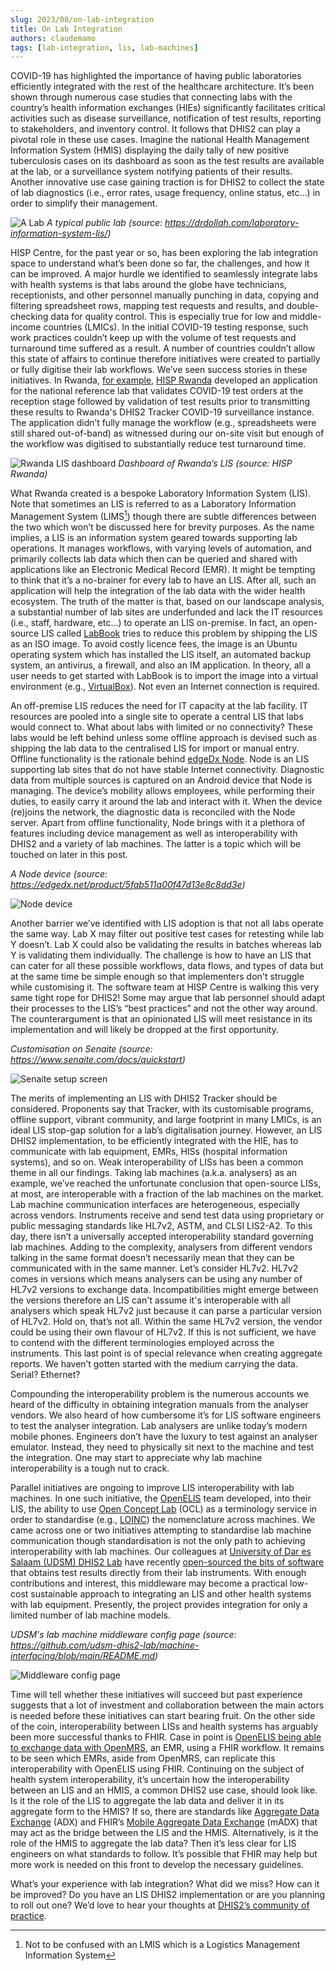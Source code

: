 ```yaml
---
slug: 2023/08/on-lab-integration
title: On Lab Integration
authors: claudemamo
tags: [lab-integration, lis, lab-machines]
---
```


COVID-19 has highlighted the importance of having public laboratories efficiently integrated with the rest of the healthcare architecture. It’s been shown through numerous case studies that connecting labs with the country’s health information exchanges (HIEs) significantly facilitates critical activities such as disease surveillance, notification of test results, reporting to stakeholders, and inventory control. It follows that DHIS2 can play a pivotal role in these use cases. Imagine the national Health Management Information System (HMIS) displaying the daily tally of new positive tuberculosis cases on its dashboard as soon as the test results are available at the lab, or a surveillance system notifying patients of their results. Another innovative use case gaining traction is for DHIS2 to collect the state of lab diagnostics (i.e., error rates, usage frequency, online status, etc…) in order to simplify their management.
<!-- truncate -->
![A Lab](./lab-flow1.png)
_A typical public lab (source: https://drdollah.com/laboratory-information-system-lis/)_

HISP Centre, for the past year or so, has been exploring the lab integration space to understand what’s been done so far, the challenges, and how it can be improved. A major hurdle we identified to seamlessly integrate labs with health systems is that labs around the globe have technicians, receptionists, and other personnel manually punching in data, copying and filtering spreadsheet rows, mapping test requests and results, and double-checking data for quality control. This is especially true for low and middle-income countries (LMICs). In the initial COVID-19 testing response, such work practices couldn’t keep up with the volume of test requests and turnaround time suffered as a result. A number of countries couldn’t allow this state of affairs to continue therefore initiatives were created to partially or fully digitise their lab workflows. We’ve seen success stories in these initiatives. In Rwanda, [for example](https://dhis2.org/rwanda-covid-lab-integration/), [HISP Rwanda](https://hisprwanda.org/) developed an application for the national reference lab that validates COVID-19 test orders at the reception stage followed by validation of test results prior to transmitting these results to Rwanda's DHIS2 Tracker COVID-19 surveillance instance. The application didn’t fully manage the workflow (e.g., spreadsheets were still shared out-of-band) as witnessed during our on-site visit but enough of the workflow was digitised to substantially reduce test turnaround time.

![Rwanda LIS dashboard](./rwanda-lis-dashboard.png)
_Dashboard of Rwanda’s LIS (source: HISP Rwanda)_

What Rwanda created is a bespoke Laboratory Information System (LIS). Note that sometimes an LIS is referred to as a Laboratory Information Management System (LIMS[^1]) though there are subtle differences between the two which won’t be discussed here for brevity purposes. As the name implies, a LIS is an information system geared towards supporting lab operations. It manages workflows, with varying levels of automation, and primarily collects lab data which then can be queried and shared with applications like an Electronic Medical Record (EMR). It might be tempting to think that it’s a no-brainer for every lab to have an LIS. After all, such an application will help the integration of the lab data with the wider health ecosystem. The truth of the matter is that, based on our landscape analysis, a substantial number of  lab sites are underfunded and lack the IT resources (i.e., staff, hardware, etc…) to operate an LIS on-premise. In fact, an open-source LIS called [LabBook](https://www.lab-book.org/en/) tries to reduce this problem by shipping the LIS as an ISO image. To avoid costly licence fees, the image is an Ubuntu operating system which has installed the LIS itself, an automated backup system, an antivirus, a firewall, and also an IM application. In theory, all a user needs to get started with LabBook is to import the image into a virtual environment (e.g., [VirtualBox](https://www.virtualbox.org/)). Not even an Internet connection is required.

An off-premise LIS reduces the need for IT capacity at the lab facility. IT resources are pooled into a single site to operate a central LIS that labs would connect to. What about labs with limited or no connectivity? These labs would be left behind unless some offline approach is devised such as shipping the lab data to the centralised LIS for import or manual entry. Offline functionality is the rationale behind [edgeDx Node](https://edgedx.net/). Node is an LIS supporting lab sites that do not have stable Internet connectivity. Diagnostic data from multiple sources is captured on an Android device that Node is managing. The device’s mobility allows employees, while performing their duties, to easily carry it around the lab and interact with it. When the device (re)joins the network, the diagnostic data is reconciled with the Node server. Apart from offline functionality, Node brings with it a plethora of features including device management as well as interoperability with DHIS2 and a variety of lab machines. The latter is a topic which will be touched on later in this post.

_A Node device (source: https://edgedx.net/product/5fab511a00f47d13e8c8dd3e)_

![Node device](./node-device.png)

Another barrier we’ve identified with LIS adoption is that not all labs operate the same way. Lab X may filter out positive test cases for retesting while lab Y doesn’t. Lab X could also be validating the results in batches whereas lab Y is validating them individually. The challenge is how to have an LIS that can cater for all these possible workflows, data flows, and types of data but at the same time be simple enough so that implementers don't struggle while customising it.
The software team at HISP Centre is walking this very same tight rope for DHIS2! Some may argue that lab personnel should adapt their processes to the LIS’s “best practices” and not the other way around. The counterargument is that an opinionated LIS will meet resistance in its implementation and will likely be dropped at the first opportunity.

_Customisation on Senaite (source: https://www.senaite.com/docs/quickstart)_

![Senaite setup screen](./senaite-setup-screen.png)

The merits of implementing an LIS with DHIS2 Tracker should be considered. Proponents say that Tracker, with its customisable programs, offline support, vibrant community, and large footprint in many LMICs, is an ideal LIS stop-gap solution for a lab’s digitalisation journey. However, an LIS DHIS2 implementation, to be efficiently integrated with the HIE, has to communicate with lab equipment, EMRs, HISs (hospital information systems), and so on. Weak interoperability of LISs has been a common theme in all our findings. Taking lab machines (a.k.a. analysers) as an example, we’ve reached the unfortunate conclusion that open-source LISs, at most, are interoperable with a fraction of the lab machines on the market. Lab machine communication interfaces are heterogeneous, especially across vendors. Instruments receive and send test data using proprietary or public messaging standards like HL7v2, ASTM, and CLSI LIS2-A2. To this day, there isn’t a universally accepted interoperability standard governing lab machines. Adding to the complexity, analysers from different vendors talking in the same format doesn’t necessarily mean that they can be communicated with in the same manner. Let’s consider HL7v2. HL7v2 comes in versions which means analysers can be using any number of HL7v2 versions to exchange data. Incompatibilities might emerge between the versions therefore an LIS can't assume it's interoperable with all analysers which speak HL7v2 just because it can parse a particular version of HL7v2. Hold on, that’s not all. Within the same HL7v2 version, the vendor could be using their own flavour of HL7v2. If this is not sufficient, we have to contend with the different terminologies employed across the instruments. This last point is of special relevance when creating aggregate reports. We haven’t gotten started with the medium carrying the data. Serial? Ethernet?

Compounding the interoperability problem is the numerous accounts we heard of the difficulty in obtaining integration manuals from the analyser vendors. We also heard of how cumbersome it’s for LIS software engineers to test the analyser integration. Lab analysers are unlike today’s modern mobile phones. Engineers don’t have the luxury to test against an analyser emulator. Instead, they need to physically sit next to the machine and test the integration. One may start to appreciate why lab machine interoperability is a tough nut to crack.

Parallel initiatives are ongoing to improve LIS interoperability with lab machines. In one such initiative, the [OpenELIS](https://openelis-global.org/) team developed, into their LIS, the ability to use [Open Concept Lab](https://openconceptlab.org/) (OCL) as a terminology service in order to standardise (e.g., [LOINC](https://openconceptlab.org/)) the nomenclature across machines. We came across one or two initiatives attempting to standardise lab machine communication though standardisation is not the only path to achieving interoperability with lab machines. Our colleagues at [University of Dar es Salaam (UDSM) DHIS2 Lab](https://dhis2.udsm.ac.tz) have recently [open-sourced the bits of software](https://github.com/udsm-dhis2-lab/machine-interfacing) that obtains test results directly from their lab instruments. With enough contributions and interest, this middleware may become a practical low-cost sustainable approach to integrating an LIS and other health systems with lab equipment. Presently, the project provides integration for only a limited number of lab machine models.

_UDSM's lab machine middleware config page (source: https://github.com/udsm-dhis2-lab/machine-interfacing/blob/main/README.md)_

![Middleware config page](./machine.png)

Time will tell whether these initiatives will succeed but past experience suggests that a lot of investment and collaboration between the main actors is needed before these initiatives can start bearing fruit. On the other side of the coin, interoperability between LISs and health systems has arguably been more successful thanks to FHIR. Case in point is [OpenELIS being able to exchange data with OpenMRS](https://digitalsquare.org/blog/2020/6/24/fhir-based-interoperability-solution-for-openelis-and-openmrs), an EMR, using a FHIR workflow. It remains to be seen which EMRs, aside from OpenMRS, can replicate this interoperability with OpenELIS using FHIR. Continuing on the subject of health system interoperability, it’s uncertain how the interoperability between an LIS and an HMIS, a common DHIS2 use case, should look like. Is it the role of the LIS to aggregate the lab data and deliver it in its aggregate form to the HMIS? If so, there are standards like [Aggregate Data Exchange](https://wiki.ihe.net/index.php/Aggregate_Data_Exchange) (ADX) and FHIR’s [Mobile Aggregate Data Exchange](https://wiki.ihe.net/index.php/Mobile_Aggregate_Data_Exchange_(mADX)) (mADX) that may act as the bridge between the LIS and the HMIS. Alternatively, is it the role of the HMIS to aggregate the lab data? Then it’s less clear for LIS engineers on what standards to follow. It’s possible that FHIR may help but more work is needed on this front to develop the necessary guidelines.

What’s your experience with lab integration? What did we miss? How can it be improved? Do you have an LIS DHIS2 implementation or are you planning to roll out one? We’d love to hear your thoughts at [DHIS2’s community of practice](https://community.dhis2.org/).


[^1]: Not to be confused with an LMIS which is a Logistics Management Information System

